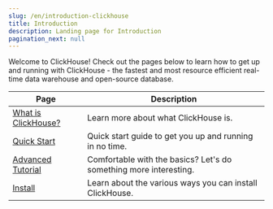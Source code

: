 ```yaml
---
slug: /en/introduction-clickhouse
title: Introduction
description: Landing page for Introduction
pagination_next: null
---
```


Welcome to ClickHouse! Check out the pages below to learn how to get up and running with ClickHouse - the fastest and most resource efficient real-time data warehouse and open-source database.

| Page                                      | Description                                                        |
|-------------------------------------------|--------------------------------------------------------------------|
| [What is ClickHouse?](about-us/intro.mdx) | Learn more about what ClickHouse is.                               |
| [Quick Start](quick-start.mdx)            | Quick start guide to get you up and running in no time.            |           
| [Advanced Tutorial](tutorial.md)          | Comfortable with the basics? Let's do something more interesting.  |
| [Install](getting-started/install.md)     | Learn about the various ways you can install ClickHouse.           |
